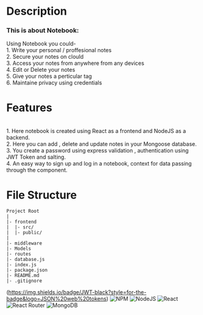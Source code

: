 
# Description
<h3>This is about Notebook:</h3>
                Using Notebook you could- <br>1. Write your personal / proffesional notes<br>2. Secure your notes on clould<br>3. Access your notes from anywhere from any devices<br>4. Edit or Delete your notes <br>5. Give your notes a perticular tag <br>6. Maintaine privacy using credentials

# Features
<br>1. Here notebook is created using React as a frontend and NodeJS as a backend.<br> 2. Here you can add , delete and update notes in your Mongoose database. <br>3. You create a password using express validation , authentication using JWT Token and salting.<br> 4. An easy way to sign up and log in a notebook, context for data passing through the component.

# File Structure
```
Project Root
|
|- frontend
|  |- src/
|  |- public/
|
|- middleware
|- Models
|- routes
|- database.js
|- index.js
|- package.json
|- README.md
|- .gitignore
```
(https://img.shields.io/badge/JWT-black?style=for-the-badge&logo=JSON%20web%20tokens) ![NPM](https://img.shields.io/badge/NPM-%23000000.svg?style=for-the-badge&logo=npm&logoColor=white) ![NodeJS](https://img.shields.io/badge/node.js-6DA55F?style=for-the-badge&logo=node.js&logoColor=white) ![React](https://img.shields.io/badge/react-%2320232a.svg?style=for-the-badge&logo=react&logoColor=%2361DAFB) ![React Router](https://img.shields.io/badge/React_Router-CA4245?style=for-the-badge&logo=react-router&logoColor=white) ![MongoDB](https://img.shields.io/badge/MongoDB-%234ea94b.svg?style=for-the-badge&logo=mongodb&logoColor=white)
